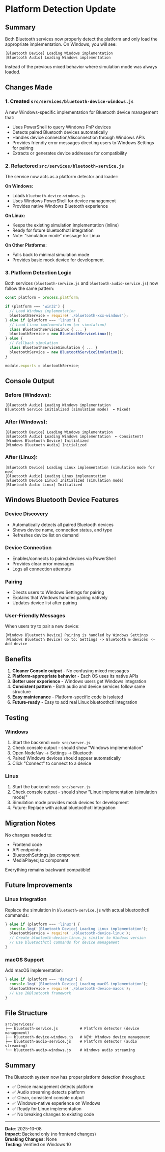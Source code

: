 # Platform Detection Update

## Summary

Both Bluetooth services now properly detect the platform and only load the appropriate implementation. On Windows, you will see:

```
[Bluetooth Device] Loading Windows implementation
[Bluetooth Audio] Loading Windows implementation
```

Instead of the previous mixed behavior where simulation mode was always loaded.

## Changes Made

### 1. Created `src/services/bluetooth-device-windows.js`

A new Windows-specific implementation for Bluetooth device management that:
- Uses PowerShell to query Windows PnP devices
- Detects paired Bluetooth devices automatically
- Handles device connection/disconnection through Windows APIs
- Provides friendly error messages directing users to Windows Settings for pairing
- Extracts or generates device addresses for compatibility

### 2. Refactored `src/services/bluetooth-service.js`

The service now acts as a platform detector and loader:

**On Windows:**
- Loads `bluetooth-device-windows.js`
- Uses Windows PowerShell for device management
- Provides native Windows Bluetooth experience

**On Linux:**
- Keeps the existing simulation implementation (inline)
- Ready for future bluetoothctl integration
- Note: "simulation mode" message for Linux

**On Other Platforms:**
- Falls back to minimal simulation mode
- Provides basic mock device for development

### 3. Platform Detection Logic

Both services (`bluetooth-service.js` and `bluetooth-audio-service.js`) now follow the same pattern:

```javascript
const platform = process.platform;

if (platform === 'win32') {
  // Load Windows implementation
  bluetoothService = require('./bluetooth-xxx-windows');
} else if (platform === 'linux') {
  // Load Linux implementation (or simulation)
  class BluetoothServiceLinux { ... }
  bluetoothService = new BluetoothServiceLinux();
} else {
  // Fallback simulation
  class BluetoothServiceSimulation { ... }
  bluetoothService = new BluetoothServiceSimulation();
}

module.exports = bluetoothService;
```

## Console Output

### Before (Windows):
```
[Bluetooth Audio] Loading Windows implementation
Bluetooth Service initialized (simulation mode)  ← Mixed!
```

### After (Windows):
```
[Bluetooth Device] Loading Windows implementation
[Bluetooth Audio] Loading Windows implementation  ← Consistent!
[Windows Bluetooth Device] Initialized
[Windows Bluetooth Audio] Initialized
```

### After (Linux):
```
[Bluetooth Device] Loading Linux implementation (simulation mode for now)
[Bluetooth Audio] Loading Linux implementation
[Bluetooth Device Linux] Initialized (simulation mode)
[Bluetooth Audio Linux] Initialized
```

## Windows Bluetooth Device Features

### Device Discovery
- Automatically detects all paired Bluetooth devices
- Shows device name, connection status, and type
- Refreshes device list on demand

### Device Connection
- Enables/connects to paired devices via PowerShell
- Provides clear error messages
- Logs all connection attempts

### Pairing
- Directs users to Windows Settings for pairing
- Explains that Windows handles pairing natively
- Updates device list after pairing

### User-Friendly Messages
When users try to pair a new device:
```
[Windows Bluetooth Device] Pairing is handled by Windows Settings
[Windows Bluetooth Device] Go to: Settings -> Bluetooth & devices -> Add device
```

## Benefits

1. **Cleaner Console output** - No confusing mixed messages
2. **Platform-appropriate behavior** - Each OS uses its native APIs
3. **Better user experience** - Windows users get Windows integration
4. **Consistent pattern** - Both audio and device services follow same structure
5. **Easy maintenance** - Platform-specific code is isolated
6. **Future-ready** - Easy to add real Linux bluetoothctl integration

## Testing

### Windows
1. Start the backend: `node src/server.js`
2. Check console output - should show "Windows implementation"
3. Open NodeNav → Settings → Bluetooth
4. Paired Windows devices should appear automatically
5. Click "Connect" to connect to a device

### Linux
1. Start the backend: `node src/server.js`
2. Check console output - should show "Linux implementation (simulation mode)"
3. Simulation mode provides mock devices for development
4. Future: Replace with actual bluetoothctl integration

## Migration Notes

No changes needed to:
- Frontend code
- API endpoints
- BluetoothSettings.jsx component
- MediaPlayer.jsx component

Everything remains backward compatible!

## Future Improvements

### Linux Integration
Replace the simulation in `bluetooth-service.js` with actual bluetoothctl commands:

```javascript
} else if (platform === 'linux') {
  console.log('[Bluetooth Device] Loading Linux implementation');
  bluetoothService = require('./bluetooth-device-linux');
  // Create bluetooth-device-linux.js similar to Windows version
  // Use bluetoothctl commands for device management
}
```

### macOS Support
Add macOS implementation:

```javascript
} else if (platform === 'darwin') {
  console.log('[Bluetooth Device] Loading macOS implementation');
  bluetoothService = require('./bluetooth-device-macos');
  // Use IOBluetooth framework
}
```

## File Structure

```
src/services/
├── bluetooth-service.js          # Platform detector (device management)
├── bluetooth-device-windows.js   # NEW: Windows device management
├── bluetooth-audio-service.js    # Platform detector (audio streaming)
└── bluetooth-audio-windows.js    # Windows audio streaming
```

## Summary

The Bluetooth system now has proper platform detection throughout:
- ✅ Device management detects platform
- ✅ Audio streaming detects platform
- ✅ Clean, consistent console output
- ✅ Windows-native experience on Windows
- ✅ Ready for Linux implementation
- ✅ No breaking changes to existing code

---

**Date**: 2025-10-08  
**Impact**: Backend only (no frontend changes)  
**Breaking Changes**: None  
**Testing**: Verified on Windows 10
